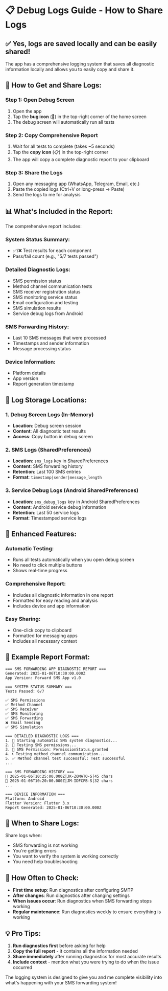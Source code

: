 # 📋 Debug Logs Guide - How to Share Logs

## ✅ **Yes, logs are saved locally and can be easily shared!**

The app has a comprehensive logging system that saves all diagnostic information locally and allows you to easily copy and share it.

## 🔧 **How to Get and Share Logs:**

### **Step 1: Open Debug Screen**
1. Open the app
2. Tap the **bug icon** (🐛) in the top-right corner of the home screen
3. The debug screen will automatically run all tests

### **Step 2: Copy Comprehensive Report**
1. Wait for all tests to complete (takes ~5 seconds)
2. Tap the **copy icon** (📋) in the top-right corner
3. The app will copy a complete diagnostic report to your clipboard

### **Step 3: Share the Logs**
1. Open any messaging app (WhatsApp, Telegram, Email, etc.)
2. Paste the copied logs (Ctrl+V or long-press → Paste)
3. Send the logs to me for analysis

## 📊 **What's Included in the Report:**

The comprehensive report includes:

### **System Status Summary:**
- ✅/❌ Test results for each component
- Pass/fail count (e.g., "5/7 tests passed")

### **Detailed Diagnostic Logs:**
- SMS permission status
- Method channel communication tests
- SMS receiver registration status
- SMS monitoring service status
- Email configuration and testing
- SMS simulation results
- Service debug logs from Android

### **SMS Forwarding History:**
- Last 10 SMS messages that were processed
- Timestamps and sender information
- Message processing status

### **Device Information:**
- Platform details
- App version
- Report generation timestamp

## 💾 **Log Storage Locations:**

### **1. Debug Screen Logs (In-Memory)**
- **Location**: Debug screen session
- **Content**: All diagnostic test results
- **Access**: Copy button in debug screen

### **2. SMS Logs (SharedPreferences)**
- **Location**: `sms_logs` key in SharedPreferences
- **Content**: SMS forwarding history
- **Retention**: Last 100 SMS entries
- **Format**: `timestamp|sender|message_length`

### **3. Service Debug Logs (Android SharedPreferences)**
- **Location**: `sms_debug_logs` key in Android SharedPreferences
- **Content**: Android service debug information
- **Retention**: Last 50 service logs
- **Format**: Timestamped service logs

## 🚀 **Enhanced Features:**

### **Automatic Testing:**
- Runs all tests automatically when you open debug screen
- No need to click multiple buttons
- Shows real-time progress

### **Comprehensive Report:**
- Includes all diagnostic information in one report
- Formatted for easy reading and analysis
- Includes device and app information

### **Easy Sharing:**
- One-click copy to clipboard
- Formatted for messaging apps
- Includes all necessary context

## 📱 **Example Report Format:**

```
=== SMS FORWARDING APP DIAGNOSTIC REPORT ===
Generated: 2025-01-06T10:30:00.000Z
App Version: Forward SMS App v1.0

=== SYSTEM STATUS SUMMARY ===
Tests Passed: 6/7

✅ SMS Permissions
✅ Method Channel
✅ SMS Receiver
✅ SMS Monitoring
✅ SMS Forwarding
❌ Email Sending
✅ SMS Simulation

=== DETAILED DIAGNOSTIC LOGS ===
1. 🚀 Starting automatic SMS system diagnostics...
2. 🔐 Testing SMS permissions...
3. 📱 SMS Permission: PermissionStatus.granted
4. 📞 Testing method channel communication...
5. ✅ Method channel test successful: Test successful
...

=== SMS FORWARDING HISTORY ===
📱 2025-01-06T10:25:00.000Z|JK-ZOMATO-S|45 chars
📱 2025-01-06T10:20:00.000Z|JM-IDFCFB-S|32 chars
...

=== DEVICE INFORMATION ===
Platform: Android
Flutter Version: Flutter 3.x
Report Generated: 2025-01-06T10:30:00.000Z
```

## 🎯 **When to Share Logs:**

Share logs when:
- SMS forwarding is not working
- You're getting errors
- You want to verify the system is working correctly
- You need help troubleshooting

## 🔄 **How Often to Check:**

- **First time setup**: Run diagnostics after configuring SMTP
- **After changes**: Run diagnostics after changing settings
- **When issues occur**: Run diagnostics when SMS forwarding stops working
- **Regular maintenance**: Run diagnostics weekly to ensure everything is working

## 💡 **Pro Tips:**

1. **Run diagnostics first** before asking for help
2. **Copy the full report** - it contains all the information needed
3. **Share immediately** after running diagnostics for most accurate results
4. **Include context** - mention what you were trying to do when the issue occurred

The logging system is designed to give you and me complete visibility into what's happening with your SMS forwarding system!
